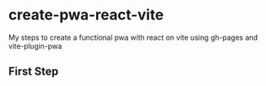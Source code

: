 # create-pwa-react-vite
My steps to create a functional pwa with react on vite using gh-pages and vite-plugin-pwa

## First Step

